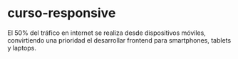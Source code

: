 # curso-responsive
El 50% del tráfico en internet se realiza desde dispositivos móviles, convirtiendo una prioridad el desarrollar frontend para smartphones, tablets y laptops.
